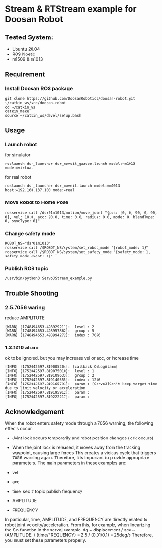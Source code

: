 # Stream & RTStream example for Doosan Robot

## Tested System:
- Ubuntu 20.04
- ROS Noetic
- m1509 & m1013

## Requirement
### Install Doosan ROS package
```
git clone https://github.com/DoosanRobotics/doosan-robot.git ~/catkin_ws/src/doosan-robot
cd ~/catkin_ws
catkin_make
source ~/catkin_ws/devel/setup.bash
```

## Usage
### Launch robot
for simulator
```
roslaunch dsr_launcher dsr_moveit_gazebo.launch model:=m1013 mode:=virtual
```
for real robot
```
roslaunch dsr_launcher dsr_moveit.launch model:=m1013 host:=192.168.137.100 mode:=real
```

### Move Robot to Home Pose
```
rosservice call /dsr01m1013/motion/move_joint "{pos: [0, 0, 90, 0, 90, 0], vel: 10.0, acc: 20.0, time: 0.0, radius: 0.0, mode: 0, blendType: 0, syncType: 0}"
```

### Change safety mode
```
ROBOT_NS="dsr01m1013"
rosservice call /$ROBOT_NS/system/set_robot_mode "{robot_mode: 1}"
rosservice call /$ROBOT_NS/system/set_safety_mode "{safety_mode: 1, safety_mode_event: 1}"
```
### Publish ROS topic
```
/usr/bin/python3 ServoJStream_example.py
```
## Trouble Shooting
### 2.5.7056 waring
reduce AMPLITUTE 
```
[WARN] [1748494653.498929211]:  level : 2
[WARN] [1748494653.498957862]:  group : 5
[WARN] [1748494653.498994272]:  index : 7056
```
### 1.2.1216 alram
ok to be ignored. but you may increase vel or acc, or increase time
```
[INFO] [1752042597.819005204]: [callback OnLogAlarm]
[INFO] [1752042597.819075010]:  level : 1
[INFO] [1752042597.819109633]:  group : 2
[INFO] [1752042597.819140555]:  index : 1216
[INFO] [1752042597.819165791]:  param : [ServoJ]Can't keep target time due to limit velocity or acceleration
[INFO] [1752042597.819195912]:  param : 
[INFO] [1752042597.819222217]:  param : 
```

## Acknowledgement
When the robot enters safety mode through a 7056 warning, the following effects occur:
- Joint lock occurs temporarily and robot position changes (jerk occurs)
- When the joint lock is released, it moves away from the tracking waypoint, causing large forces
This creates a vicious cycle that triggers 7056 warning again.
Therefore, it is important to provide appropriate parameters.
The main parameters in these examples are:

- vel
- acc
- time_sec # topic publish frequency 
- AMPLITUDE
- FREQUENCY

In particular, time, AMPLITUDE, and FREQUENCY are directly related to robot joint velocity/acceleration.
From this, for example, when linearizing the Sin function in the servoj example:
dq = displacement / sec
   ~ (AMPLITUDE) / (time/FREQUENCY) 
   = 2.5 / (0.01/0.1)
   = 25deg/s
Therefore, you must set these parameters properly. 



